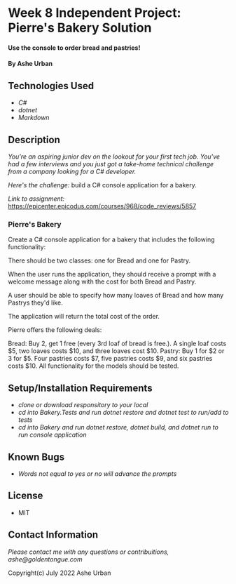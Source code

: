 # Week 8 Independent Project: Pierre's Bakery Solution

#### Use the console to order bread and pastries!

#### By Ashe Urban

## Technologies Used

* _C#_
* _dotnet_
* _Markdown_

## Description

_You're an aspiring junior dev on the lookout for your first tech job. You've had a few interviews and you just got a take-home technical challenge from a company looking for a C# developer._

_Here's the challenge:_ build a C# console application for a bakery.

_Link to assignment:_ https://epicenter.epicodus.com/courses/968/code_reviews/5857

### Pierre's Bakery
Create a C# console application for a bakery that includes the following functionality:

There should be two classes: one for Bread and one for Pastry.

When the user runs the application, they should receive a prompt with a welcome message along with the cost for both Bread and Pastry.

A user should be able to specify how many loaves of Bread and how many Pastrys they'd like.

The application will return the total cost of the order.

Pierre offers the following deals:

Bread: Buy 2, get 1 free (every 3rd loaf of bread is free.). A single loaf costs $5, two loaves costs $10, and three loaves cost $10.
Pastry: Buy 1 for $2 or 3 for $5. Four pastries costs $7, five pastries costs $9, and six pastries costs $10.
All functionality for the models should be tested.

## Setup/Installation Requirements

* _clone or download responsitory to your local_
* _cd into Bakery.Tests and run dotnet restore and dotnet test to run/add to tests_
* _cd into Bakery and run dotnet restore, dotnet build, and dotnet run to run console application_

## Known Bugs

* _Words not equal to yes or no will advance the prompts_

## License

* MIT

## Contact Information

_Please contact me with any questions or contribuitions, ashe@goldentongue.com_

Copyright(c) July 2022 Ashe Urban
